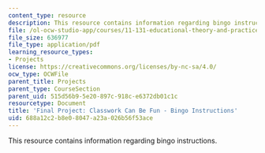 ```yaml
---
content_type: resource
description: This resource contains information regarding bingo instructions.
file: /ol-ocw-studio-app/courses/11-131-educational-theory-and-practice-iii-spring-2012/688a12c2b8e08047a23a026b56f53ace_MIT11_131S12_Bingo_inst.pdf
file_size: 636977
file_type: application/pdf
learning_resource_types:
- Projects
license: https://creativecommons.org/licenses/by-nc-sa/4.0/
ocw_type: OCWFile
parent_title: Projects
parent_type: CourseSection
parent_uid: 515d56b9-5e20-897c-918c-e6372db01c1c
resourcetype: Document
title: 'Final Project: Classwork Can Be Fun - Bingo Instructions'
uid: 688a12c2-b8e0-8047-a23a-026b56f53ace
---
```

This resource contains information regarding bingo instructions.